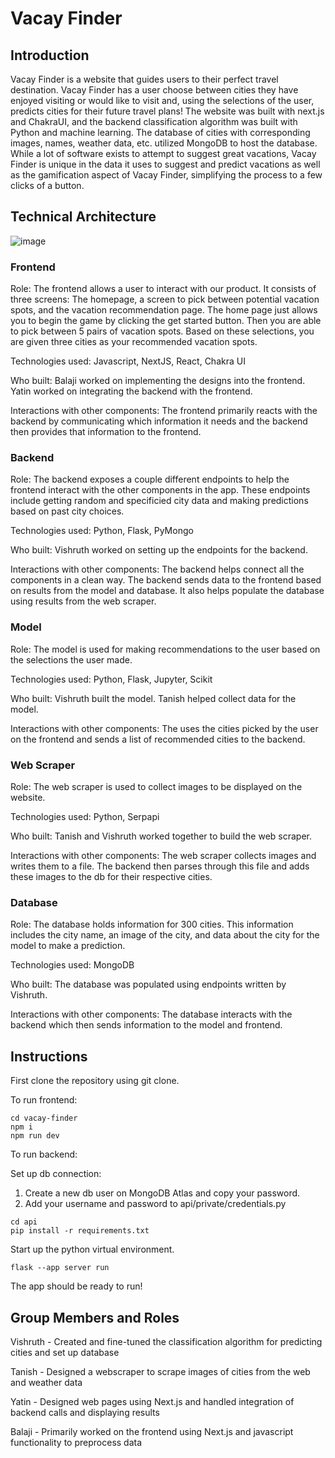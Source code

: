 # Vacay Finder

## Introduction
Vacay Finder is a website that guides users to their perfect travel destination. Vacay Finder has a user choose between cities they have enjoyed visiting or would like to visit and, using the selections of the user, predicts cities for their future travel plans! The website was built with next.js and ChakraUI, and the backend classification algorithm was built with Python and machine learning. The database of cities with corresponding images, names, weather data, etc. utilized MongoDB to host the database. While a lot of software exists to attempt to suggest great vacations, Vacay Finder is unique in the data it uses to suggest and predict vacations as well as the gamification aspect of Vacay Finder, simplifying the process to a few clicks of a button. 


## Technical Architecture

![image](https://user-images.githubusercontent.com/109255110/234996109-721b1ec2-fb44-42ed-9a93-694b5d2378d2.png)

### Frontend
Role: The frontend allows a user to interact with our product. It consists of three screens: The homepage, a screen to pick between potential vacation spots, and the vacation recommendation page. The home page just allows you to begin the game by clicking the get started button. Then you are able to pick between 5 pairs of vacation spots. Based on these selections, you are given three cities as your recommended vacation spots.

Technologies used: Javascript, NextJS, React, Chakra UI

Who built: Balaji worked on implementing the designs into the frontend. Yatin worked on integrating the backend with the frontend.

Interactions with other components: The frontend primarily reacts with the backend by communicating which information it needs and the backend then provides that information to the frontend.

### Backend
Role: The backend exposes a couple different endpoints to help the frontend interact with the other components in the app. These endpoints include getting random and specificied city data and making predictions based on past city choices.

Technologies used: Python, Flask, PyMongo

Who built: Vishruth worked on setting up the endpoints for the backend.
 
Interactions with other components: The backend helps connect all the components in a clean way. The backend sends data to the frontend based on results from the model and database. It also helps populate the database using results from the web scraper.

### Model
Role: The model is used for making recommendations to the user based on the selections the user made.

Technologies used: Python, Flask, Jupyter, Scikit

Who built: Vishruth built the model. Tanish helped collect data for the model.
 
Interactions with other components: The uses the cities picked by the user on the frontend and sends a list of recommended cities to the backend.


### Web Scraper
Role: The web scraper is used to collect images to be displayed on the website.

Technologies used: Python, Serpapi

Who built: Tanish and Vishruth worked together to build the web scraper.
 
Interactions with other components: The web scraper collects images and writes them to a file. The backend then parses through this file and adds these images to the db for their respective cities.

### Database
Role: The database holds information for 300 cities. This information includes the city name, an image of the city, and data about the city for the model to make a prediction.

Technologies used: MongoDB

Who built: The database was populated using endpoints written by Vishruth.
 
Interactions with other components: The database interacts with the backend which then sends information to the model and frontend.

## Instructions
First clone the repository using git clone.

To run frontend:

```
cd vacay-finder
npm i
npm run dev
```

To run backend:

Set up db connection:

1. Create a new db user on MongoDB Atlas and copy your password.
2. Add your username and password to api/private/credentials.py

```
cd api
pip install -r requirements.txt
```

Start up the python virtual environment.

```
flask --app server run
```

The app should be ready to run!

## Group Members and Roles

Vishruth - Created and fine-tuned the classification algorithm for predicting cities and set up database

Tanish - Designed a webscraper to scrape images of cities from the web and weather data 

Yatin - Designed web pages using Next.js and handled integration of backend calls and displaying results

Balaji - Primarily worked on the frontend using Next.js and javascript functionality to preprocess data
